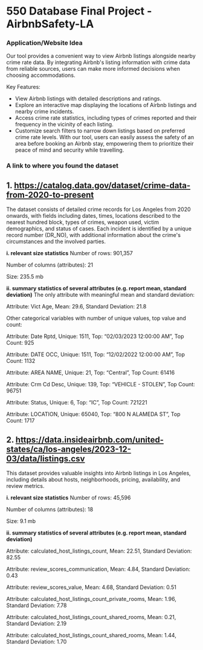 # 550 Database Final Project - AirbnbSafety-LA

### **Application/Website Idea**
Our tool provides a convenient way to view Airbnb listings alongside nearby crime rate data. By integrating Airbnb's listing information with crime data from reliable sources, users can make more informed decisions when choosing accommodations.

Key Features:

- View Airbnb listings with detailed descriptions and ratings.
- Explore an interactive map displaying the locations of Airbnb listings and nearby crime incidents.
- Access crime rate statistics, including types of crimes reported and their frequency in the vicinity of each listing.
- Customize search filters to narrow down listings based on preferred crime rate levels.
With our tool, users can easily assess the safety of an area before booking an Airbnb stay, empowering them to prioritize their peace of mind and security while travelling.

### **A link to where you found the dataset**
## 1. https://catalog.data.gov/dataset/crime-data-from-2020-to-present

The dataset consists of detailed crime records for Los Angeles from 2020 onwards, with fields including dates, times, locations described to the nearest hundred block, types of crimes, weapon used, victim demographics, and status of cases. Each incident is identified by a unique record number (DR_NO), with additional information about the crime's circumstances and the involved parties.

**i. relevant size statistics**
Number of rows: 901,357

Number of columns (attributes): 21

Size: 235.5 mb

**ii. summary statistics of several attributes (e.g. report mean, standard deviation)**
The only attribute with meaningful mean and standard deviation:

Attribute: Vict Age, Mean: 29.6, Standard Deviation: 21.8 

Other categorical variables with number of unique values, top value and count:

Attribute: Date Rptd, Unique: 1511, Top: “02/03/2023 12:00:00 AM”, Top Count: 925

Attribute: DATE OCC, Unique: 1511, Top: “12/02/2022 12:00:00 AM”, Top Count: 1132

Attribute: AREA NAME, Unique: 21, Top: “Central”, Top Count: 61416

Attribute: Crm Cd Desc, Unique: 139, Top: “VEHICLE - STOLEN”, Top Count: 96751

Attribute: Status, Unique: 6, Top: “IC”, Top Count: 721221

Attribute: LOCATION, Unique: 65040, Top: “800 N ALAMEDA ST”, Top Count: 1717

## 2. https://data.insideairbnb.com/united-states/ca/los-angeles/2023-12-03/data/listings.csv

This dataset provides valuable insights into Airbnb listings in Los Angeles, including details about hosts, neighborhoods, pricing, availability, and review metrics. 

**i. relevant size statistics**
Number of rows: 45,596

Number of columns (attributes): 18

Size: 9.1 mb

**ii. summary statistics of several attributes (e.g. report mean, standard deviation)**

Attribute: calculated_host_listings_count, Mean: 22.51, Standard Deviation: 82.55

Attribute: review_scores_communication, Mean: 4.84, Standard Deviation: 0.43

Attribute: review_scores_value, Mean: 4.68, Standard Deviation: 0.51

Attribute: calculated_host_listings_count_private_rooms, Mean: 1.96, Standard Deviation: 7.78

Attribute: calculated_host_listings_count_shared_rooms, Mean: 0.21, Standard Deviation: 2.19

Attribute: calculated_host_listings_count_shared_rooms, Mean: 1.44, Standard Deviation: 1.70









